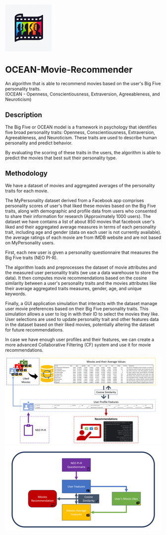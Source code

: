 <img src="Diagrams/icon.webp" width="150" alt="alt text">

# OCEAN-Movie-Recommender
An algorithm that is able to recommend movies based on the user's Big Five personality traits.  
(OCEAN - Openness, Conscientiousness, Extraversion, Agreeableness, and Neuroticism)   
   
## Description
The Big Five or OCEAN model is a framework in psychology that identifies five broad personality traits: Openness, Conscientiousness, Extraversion, Agreeableness, and Neuroticism. These traits are used to describe human personality and predict behavior.
   
By evaluating the scoring of these traits in the users, the algorithm is able to predict the movies that best suit their personality type.
   
## Methodology
We have a dataset of movies and aggregated averages of the personality traits for each movie.    
   
The MyPersonality dataset derived from a Facebook app comprises personality scores of user's that liked these movies based on the Big Five traits, along with demographic and profile data from users who consented to share their information for research (Approximately 1000 users). The dataset we have contains a list of about 850 movies that facebook user's liked and their aggregated average measures in terms of each personality trait, including age and gender (data on each user is not currently available). the average ratings of each movie are from IMDB website and are not based on MyPersonality users.
    
First, each new user is given a personality questionnaire that measures the Big Five traits (NEO PI-R).     
     
The algorithm loads and preprocesses the dataset of movie attributes and the measured user personality traits (we use a data warehouse to store the data). It then computes movie recommendations based on the cosine similarity between a user's personality traits and the movies attributes like their average aggregated traits measures, gender, age, and unique keywords.
   
Finally, a GUI application simulation that interacts with the dataset manage user movie preferences based on their Big Five personality traits. This simulation allows a user to log in with their ID to select the movies they like. User selections are used to update personality trait and other features data in the dataset based on their liked movies, potentially altering the dataset for future recommendations.

In case we have enough user profiles and their features, we can create a more advanced Collaborative Filtering (CF) system and use it for movie recommendations.

<img src="Diagrams/diagram1.png" width="600" alt="alt text">
<img src="Diagrams/diagram2.png" width="600" alt="alt text">




